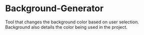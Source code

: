 # Background-Generator
Tool that changes the background color based on user selection.
Background also details the color being used in the project.

